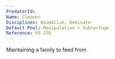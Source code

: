 ```yaml
---
PredatorId: 
Name: Cleaver
Disciplines: Animalism, Dominate
Default Pool: Manipulation + Subterfuge
Reference: V5 176
---
```

Maintaining a family to feed from